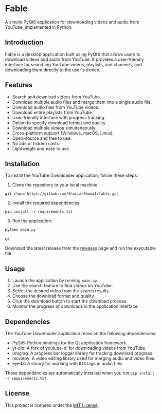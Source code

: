 # Fable

A simple PyQt6 application for downloading videos and audio from YouTube, implemented in Python.

## Introduction

Fable is a desktop application built using PyQt6 that allows users to download videos and audio from YouTube. It provides a user-friendly interface for searching YouTube videos, playlists, and channels, and downloading them directly to the user's device.

## Features

- Search and download videos from YouTube.
- Download multiple audio files and merge them into a single audio file.
- Download audio files from YouTube videos.
- Download entire playlists from YouTube.
- User-friendly interface with progress tracking.
- Option to specify download format and quality.
- Download multiple videos simultaneously.
- Cross-platform support (Windows, macOS, Linux).
- Open-source and free to use.
- No ads or hidden costs.
- Lightweight and easy to use.

## Installation

To install the YouTube Downloader application, follow these steps:

1. Clone the repository to your local machine:

``git clone https://github.com/ShariarShuvo1/fable.git``

2. Install the required dependencies:

``pip install -r requirements.txt``

3. Run the application:

``python main.py``

or

Download the latest release from the [releases](https://github.com/ShariarShuvo1/fable/releases) page and run the executable file.

## Usage

1. Launch the application by running `main.py`.
2. Use the search feature to find videos on YouTube.
3. Select the desired video from the search results.
4. Choose the download format and quality.
5. Click the download button to start the download process.
6. Monitor the progress of downloads in the application interface.

## Dependencies

The YouTube Downloader application relies on the following dependencies:

- PyQt6: Python bindings for the Qt application framework.
- yt-dlp: A fork of youtube-dl for downloading videos from YouTube.
- proglog: A progress bar logger library for tracking download progress.
- moviepy: A video editing library used for merging audio and video files.
- eyed3: A library for working with ID3 tags in audio files.

These dependencies are automatically installed when you run `pip install -r requirements.txt`.

## License

This project is licensed under the [MIT License](LICENSE).

